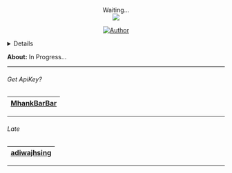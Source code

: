 <p align="center"> 
  Waiting...<br>
  <img src="https://profile-counter.glitch.me/PUDlDl-BOT/count.svg" />
</p>

<p align="center">
<a href="https://github.com/DEV-HIKS"><img title="Author" src="https://img.shields.io/badge/DEV-HIKS-orange.svg?style=for-the-badge&logo=github"></a>
</p>

<details>

Coming Soon..

</details>

**About:** In Progress...

---------
###### Get ApiKey?

| [MhankBarBar](https://mhankbarbar.tech) |
| :-: |
---------
###### Late

| [adiwajhsing](https://github.com/adiwajshing) |
| :-: |
---------
